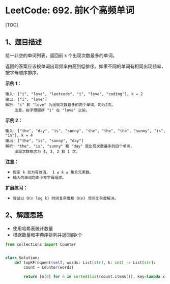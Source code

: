 # LeetCode: 692. 前K个高频单词

[TOC]

## 1、题目描述

给一非空的单词列表，返回前 `k` 个出现次数最多的单词。

返回的答案应该按单词出现频率由高到低排序。如果不同的单词有相同出现频率，按字母顺序排序。

**示例 1：**

```
输入: ["i", "love", "leetcode", "i", "love", "coding"], k = 2
输出: ["i", "love"]
解析: "i" 和 "love" 为出现次数最多的两个单词，均为2次。
    注意，按字母顺序 "i" 在 "love" 之前。
```

**示例 2：**

```
输入: ["the", "day", "is", "sunny", "the", "the", "the", "sunny", "is", "is"], k = 4
输出: ["the", "is", "sunny", "day"]
解析: "the", "is", "sunny" 和 "day" 是出现次数最多的四个单词，
    出现次数依次为 4, 3, 2 和 1 次。
```

**注意：**

- `假定 k 总为有效值， 1 ≤ k ≤ 集合元素数。`
- `输入的单词均由小写字母组成。`

**扩展练习：**

- `尝试以 O(n log k) 时间复杂度和 O(n) 空间复杂度解决。`



## 2、解题思路

- 使用哈希表统计数量
- 根据数量和字典序排列并返回前k个

```python
from collections import Counter


class Solution:
    def topKFrequent(self, words: List[str], k: int) -> List[str]:
        count = Counter(words)

        return [n[0] for n in sorted(list(count.items()), key=lambda x: (-x[1], x[0]))[:k]]
```

